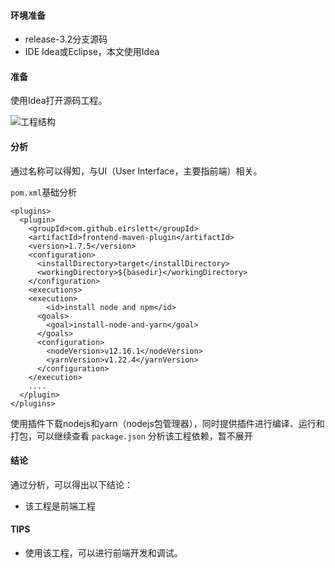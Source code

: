 #### 环境准备

- release-3.2分支源码
- IDE Idea或Eclipse，本文使用Idea


#### 准备

使用Idea打开源码工程。

![工程结构](../../image/工程结构.png)



#### 分析

通过名称可以得知，与UI（User Interface，主要指前端）相关。

`pom.xml`基础分析

```
<plugins>
  <plugin>
    <groupId>com.github.eirslett</groupId>
    <artifactId>frontend-maven-plugin</artifactId>
    <version>1.7.5</version>
    <configuration>
      <installDirectory>target</installDirectory>
      <workingDirectory>${basedir}</workingDirectory>
    </configuration>
    <executions>
    <execution>
    	<id>install node and npm</id>
      <goals>
        <goal>install-node-and-yarn</goal>
      </goals>
      <configuration>
        <nodeVersion>v12.16.1</nodeVersion>
        <yarnVersion>v1.22.4</yarnVersion>
      </configuration>
    </execution>
    ....
  </plugin>
</plugins>
```

使用插件下载nodejs和yarn（nodejs包管理器），同时提供插件进行编译、运行和打包，可以继续查看 `package.json` 分析该工程依赖，暂不展开

#### 结论
通过分析，可以得出以下结论：

- 该工程是前端工程

#### TIPS

- 使用该工程，可以进行前端开发和调试。
